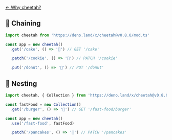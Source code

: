 [← Why cheetah?](https://github.com/azurystudio/cheetah#why-cheetah)

## 🔗 Chaining

```ts
import cheetah from 'https://deno.land/x/cheetah@v0.8.0/mod.ts'

const app = new cheetah()
  .get('/cake', () => '🎂') // GET '/cake'

  .patch('/cookie', () => '🍪') // PATCH '/cookie'

  .put('/donut', () => '🍩') // PUT '/donut'
```

## 🪹 Nesting

```ts
import cheetah, { Collection } from 'https://deno.land/x/cheetah@v0.8.0/mod.ts'

const fastFood = new Collection()
  .get('/burger', () => '🍔') // GET '/fast-food/burger'

const app = new cheetah()
  .use('/fast-food', fastFood)

  .patch('/pancakes', () => '🥞') // PATCH '/pancakes'
```
